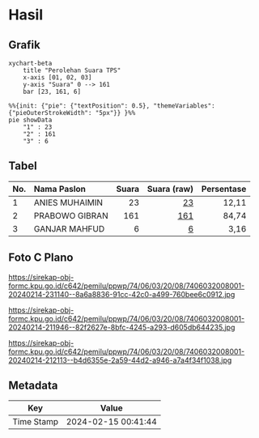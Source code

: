 # Hasil

## Grafik

```mermaid
xychart-beta
    title "Perolehan Suara TPS"
    x-axis [01, 02, 03]
    y-axis "Suara" 0 --> 161
    bar [23, 161, 6]
```

```mermaid
%%{init: {"pie": {"textPosition": 0.5}, "themeVariables": {"pieOuterStrokeWidth": "5px"}} }%%
pie showData
    "1" : 23
    "2" : 161
    "3" : 6
```

## Tabel

| No. | Nama Paslon    | Suara | Suara (raw) | Persentase |
|:--- |:-------------- | -----:| -----------:| ----------:|
| 1   | ANIES MUHAIMIN | 23    | [23][p-1]   | 12,11      |
| 2   | PRABOWO GIBRAN | 161   | [161][p-2]  | 84,74      |
| 3   | GANJAR MAHFUD  | 6     | [6][p-3]    | 3,16       |


[p-1]: https://github.com/gigit-pemilu/pemilu-2024-74-sulawesi-tenggara/blob/main/pilpres/hitung-suara/sub/74-sulawesi-tenggara/sub/06-bombana/sub/03-rarowatu/sub/2008-ladumpi/sub/001-tps/sub/paslon-1.txt
[p-2]: https://github.com/gigit-pemilu/pemilu-2024-74-sulawesi-tenggara/blob/main/pilpres/hitung-suara/sub/74-sulawesi-tenggara/sub/06-bombana/sub/03-rarowatu/sub/2008-ladumpi/sub/001-tps/sub/paslon-2.txt
[p-3]: https://github.com/gigit-pemilu/pemilu-2024-74-sulawesi-tenggara/blob/main/pilpres/hitung-suara/sub/74-sulawesi-tenggara/sub/06-bombana/sub/03-rarowatu/sub/2008-ladumpi/sub/001-tps/sub/paslon-3.txt

## Foto C Plano

https://sirekap-obj-formc.kpu.go.id/c642/pemilu/ppwp/74/06/03/20/08/7406032008001-20240214-231140--8a6a8836-91cc-42c0-a499-760bee6c0912.jpg

https://sirekap-obj-formc.kpu.go.id/c642/pemilu/ppwp/74/06/03/20/08/7406032008001-20240214-211946--82f2627e-8bfc-4245-a293-d605db644235.jpg

https://sirekap-obj-formc.kpu.go.id/c642/pemilu/ppwp/74/06/03/20/08/7406032008001-20240214-212113--b4d6355e-2a59-44d2-a946-a7a4f34f1038.jpg


## Metadata

| Key        | Value               |
| ---------- | ------------------- |
| Time Stamp | 2024-02-15 00:41:44 |



